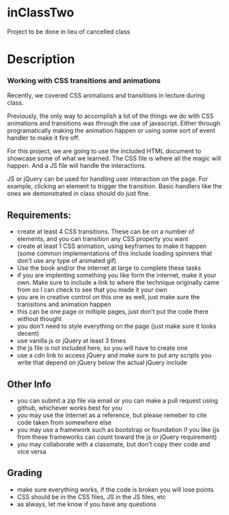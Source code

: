 # inClassTwo
Project to be done in lieu of cancelled class


# Description

### Working with CSS transitions and animations

Recently, we covered CSS animations and transitions in lecture during class.

Previously, the only way to accomplish a lot of the things we do with CSS animations and transitions was through the use of javascript. Either through programatically making the animation happen or using some sort of event handler to make it fire off.

For this project, we are going to use the included HTML document to showcase some of what we learned. The CSS file is where all the magic will happen. And a JS file will handle the interactions.

JS or jQuery can be used for handling user interaction on the page. For example, clicking an element to trigger the transition. Basic handlers like the ones we demonstrated in class should do just fine.

## Requirements:
 - create at least 4 CSS transitions. These can be on a number of elements, and you can transition any CSS property you want
 - create at least 1 CSS animation, using keyframes to make it happen (some common implementations of this include loading spinners that don't use any type of animated gif)
 - Use the book and/or the internet at large to complete these tasks
 - if you are implenting something you like form the internet, make it your own. Make sure to include a link to where the technique originally came from so I can check to see that you made it your own
 - you are in creative control on this one as well, just make sure the tranisitons and animation happen
 - this can be one page or miltiple pages, just don't put the code there without thought
 - you don't need to style everything on the page (just make sure it looks decent)
 - use vanilla js or jQuery at least 3 times
 - the js file is not included here, so you will have to create one
 - use a cdn link to access jQuery and make sure to put any scripts you write that depend on jQuery below the actual jQuery include

## Other Info
 - you can submit a zip file via email or you can make a pull request using github, whichever works best for you
 - you may use the internet as a reference, but please remeber to cite code taken from somewhere else
 - you may use a framework such as bootstrap or foundation if you like (js from these frameworks can count toward the js or jQuery requirement)
 - you may collaborate with a classmate, but don't copy their code and vice versa
 
## Grading
 - make sure everything works, if the code is broken you will lose points
 - CSS should be in the CSS files, JS in the JS files, etc
 - as always, let me know if you have any questions
